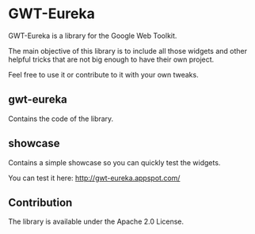 # GWT-Eureka #

GWT-Eureka is a library for the Google Web Toolkit. 

The main objective of this library is to include all those widgets and other helpful tricks that are not big enough to have their own project.

Feel free to use it or contribute to it with your own tweaks.

## gwt-eureka ##

Contains the code of the library.

## showcase ##

Contains a simple showcase so you can quickly test the widgets.

You can test it here: http://gwt-eureka.appspot.com/

## Contribution ##

The library is available under the Apache 2.0 License.